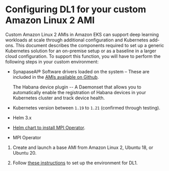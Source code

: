# Configuring DL1 for your custom Amazon Linux 2 AMI<a name="dl1"></a>

Custom Amazon Linux 2 AMIs in Amazon EKS can support deep learning workloads at scale through additional configuration and Kubernetes add\-ons\. This document describes the components required to set up a generic Kubernetes solution for an on\-premise setup or as a baseline in a larger cloud configuration\. To support this function, you will have to perform the following steps in your custom environment:
+ SynapaseAI® Software drivers loaded on the system – These are included in the [ AMIs available on Github](https://github.com/aws-samples/aws-habana-baseami-pipeline)\.

  The Habana device plugin \-\- A Daemonset that allows you to automatically enable the registration of Habana devices in your Kubernetes cluster and track device health\.
+ Kubernetes version between `1.19` to `1.21` \(confirmed through testing\)\.
+ Helm 3\.x
+ [Helm chart to install MPI Operator](https://docs.habana.ai/en/latest/Gaudi_Kubernetes/Gaudi_Kubernetes.html#habana-mpi-operator-and-helm-chart-for-kubernetes)\.
+ MPI Operator

1. Create and launch a base AMI from Amazon Linux 2, Ubuntu 18, or Ubuntu 20\.

1. Follow [these instructions](https://docs.habana.ai/en/latest/Gaudi_Kubernetes/Gaudi_Kubernetes.html) to set up the environment for DL1\.